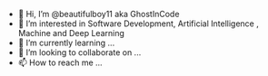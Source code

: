 - 👋 Hi, I’m @beautifulboy11 aka GhostInCode
- 👀 I’m interested in  Software Development, Artificial Intelligence , Machine and Deep Learning 
- 🌱 I’m currently learning ...
- 💞️ I’m looking to collaborate on ...
- 📫 How to reach me ...

<!---
beautifulboy11/beautifulboy11 is a ✨ special ✨ repository because its `README.md` (this file) appears on your GitHub profile.
You can click the Preview link to take a look at your changes.
--->
